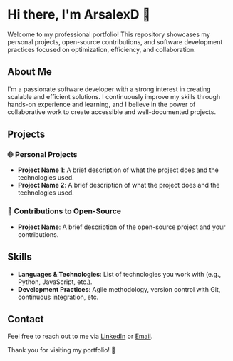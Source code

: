 # Hi there, I'm ArsalexD 👋

Welcome to my professional portfolio! This repository showcases my personal projects, open-source contributions, and software development practices focused on optimization, efficiency, and collaboration.

## About Me

I'm a passionate software developer with a strong interest in creating scalable and efficient solutions. I continuously improve my skills through hands-on experience and learning, and I believe in the power of collaborative work to create accessible and well-documented projects.

## Projects

### 🌐 Personal Projects
- **Project Name 1**: A brief description of what the project does and the technologies used.
- **Project Name 2**: A brief description of what the project does and the technologies used.

### 🔧 Contributions to Open-Source
- **Project Name**: A brief description of the open-source project and your contributions.

## Skills
- **Languages & Technologies**: List of technologies you work with (e.g., Python, JavaScript, etc.).
- **Development Practices**: Agile methodology, version control with Git, continuous integration, etc.

## Contact
Feel free to reach out to me via [LinkedIn](https://www.linkedin.com/in/alejandro-carrasco-pineda-912b40270) or [Email](alejandro.arsalex@hotmail.com).

Thank you for visiting my portfolio! 🚀
